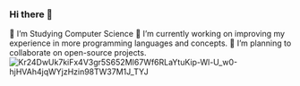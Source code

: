 ### Hi there 👋
🌱 I’m Studying Computer Science 
🔭 I’m currently working on improving my experience in more programming languages and concepts.
👯 I’m planning to collaborate on open-source projects.
![Kr24DwUk7kiFx4V3gr5S652MI67Wf6RLaYtuKip-Wl-U_w0-hjHVAh4jqWYjzHzin98TW37M1J_TYJ](https://user-images.githubusercontent.com/94930553/151575516-fa3a5314-1db9-4f56-b2dc-55bce31f0e5c.gif)

<!--
**HassanAbdelshafy21/HassanAbdelshafy21** is a ✨ _special_ ✨ repository because its `README.md` (this file) appears on your GitHub profile.

Here are some ideas to get you started:

- 🔭 I’m currently working on ...
🌱 I’m currently learning ...
- 👯 I’m looking to collaborate on ...
- 🤔 I’m looking for help with ...
- 💬 Ask me about ...
- 📫 How to reach me: ...
- 😄 Pronouns: ...
- ⚡ Fun fact: ...
-->
